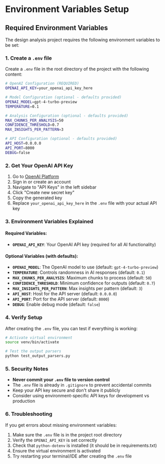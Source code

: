 # Environment Variables Setup

## Required Environment Variables

The design analysis project requires the following environment variables to be set:

### 1. Create a `.env` file

Create a `.env` file in the root directory of the project with the following content:

```bash
# OpenAI Configuration (REQUIRED)
OPENAI_API_KEY=your_openai_api_key_here

# Model Configuration (optional - defaults provided)
OPENAI_MODEL=gpt-4-turbo-preview
TEMPERATURE=0.1

# Analysis Configuration (optional - defaults provided)
MAX_CHUNKS_PER_ANALYSIS=50
CONFIDENCE_THRESHOLD=0.7
MAX_INSIGHTS_PER_PATTERN=3

# API Configuration (optional - defaults provided)
API_HOST=0.0.0.0
API_PORT=8000
DEBUG=false
```

### 2. Get Your OpenAI API Key

1. Go to [OpenAI Platform](https://platform.openai.com/)
2. Sign in or create an account
3. Navigate to "API Keys" in the left sidebar
4. Click "Create new secret key"
5. Copy the generated key
6. Replace `your_openai_api_key_here` in the `.env` file with your actual API key

### 3. Environment Variables Explained

#### Required Variables:
- **`OPENAI_API_KEY`**: Your OpenAI API key (required for all AI functionality)

#### Optional Variables (with defaults):
- **`OPENAI_MODEL`**: The OpenAI model to use (default: `gpt-4-turbo-preview`)
- **`TEMPERATURE`**: Controls randomness in AI responses (default: `0.1`)
- **`MAX_CHUNKS_PER_ANALYSIS`**: Maximum chunks to process (default: `50`)
- **`CONFIDENCE_THRESHOLD`**: Minimum confidence for outputs (default: `0.7`)
- **`MAX_INSIGHTS_PER_PATTERN`**: Max insights per pattern (default: `3`)
- **`API_HOST`**: Host for the API server (default: `0.0.0.0`)
- **`API_PORT`**: Port for the API server (default: `8000`)
- **`DEBUG`**: Enable debug mode (default: `false`)

### 4. Verify Setup

After creating the `.env` file, you can test if everything is working:

```bash
# Activate virtual environment
source venv/bin/activate

# Test the output parsers
python test_output_parsers.py
```

### 5. Security Notes

- **Never commit your `.env` file to version control**
- The `.env` file is already in `.gitignore` to prevent accidental commits
- Keep your API key secure and don't share it publicly
- Consider using environment-specific API keys for development vs production

### 6. Troubleshooting

If you get errors about missing environment variables:

1. Make sure the `.env` file is in the project root directory
2. Verify the `OPENAI_API_KEY` is set correctly
3. Check that `python-dotenv` is installed (it should be in requirements.txt)
4. Ensure the virtual environment is activated
5. Try restarting your terminal/IDE after creating the `.env` file
